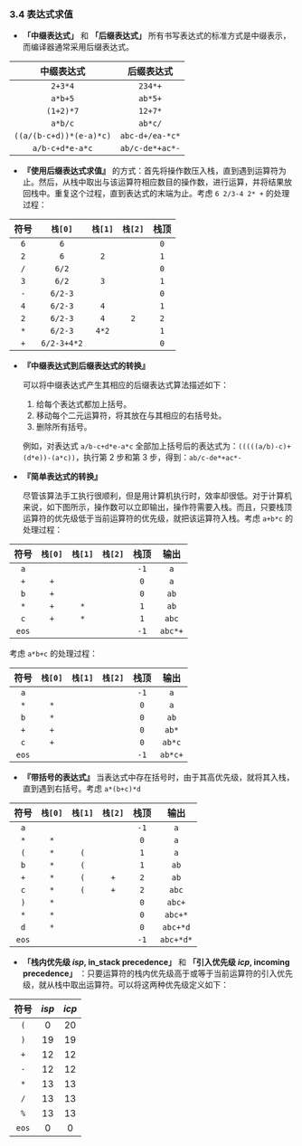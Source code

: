 ### 3.4 表达式求值

- **「中缀表达式」** 和 **「后缀表达式」** 所有书写表达式的标准方式是中缀表示，而编译器通常采用后缀表达式。

中缀表达式 | 后缀表达式
:-: | :-: 
`2+3*4` | `234*+`
`a*b+5` | `ab*5+`
`(1+2)*7` | `12+7*`
`a*b/c` | `ab*c/`
`((a/(b-c+d))*(e-a)*c)` | `abc-d+/ea-*c*`
`a/b-c+d*e-a*c` | `ab/c-de*+ac*-`

- **『使用后缀表达式求值』** 的方式：首先将操作数压入栈，直到遇到运算符为止。然后，从栈中取出与该运算符相应数目的操作数，进行运算，并将结果放回栈中。重复这个过程，直到表达式的末端为止。考虑 `6 2/3-4 2* +` 的处理过程：

符号 | `栈[0]` | `栈[1]` | `栈[2]` | 栈顶
:-: | :-: | :-: | :-: | :-:
`6` | `6` | | | `0`
`2` | `6` | `2` | | `1`
`/` | `6/2` | | | `0`
`3` | `6/2` | `3` | | `1`
`-` | `6/2-3` | | | `0`
`4` | `6/2-3` | `4` | | `1`
`2` | `6/2-3` | `4` | `2` | `2`
`*` | `6/2-3` | `4*2` | | `1`
`+` | `6/2-3+4*2` | | | `0`

- **『中缀表达式到后缀表达式的转换』** 
  
  可以将中缀表达式产生其相应的后缀表达式算法描述如下：
  
  1. 给每个表达式都加上括号。
  2. 移动每个二元运算符，将其放在与其相应的右括号处。
  3. 删除所有括号。
  
  例如，对表达式 `a/b-c+d*e-a*c` 全部加上括号后的表达式为：`(((((a/b)-c)+(d*e))-(a*c))`，执行第 2 步和第 3 步，得到：`ab/c-de*+ac*-`

- **『简单表达式的转换』**
  
  尽管该算法手工执行很顺利，但是用计算机执行时，效率却很低。对于计算机来说，如下图所示，操作数可以立即输出，操作符需要入栈。而且，只要栈顶运算符的优先级低于当前运算符的优先级，就把该运算符入栈。考虑 `a+b*c` 的处理过程：

符号 | `栈[0]` | `栈[1]` | `栈[2]` | 栈顶 | 输出
:-: | :-: | :-: | :-: | :-: | :-:
`a` | | | | `-1` | `a`
`+` | `+` | | | `0` | `a`
`b` | `+` | | | `0` | `ab`
`*` | `+` | `*` | | `1` | `ab`
`c` | `+` | `*` | | `1` | `abc`
`eos` | | | | `-1` | `abc*+`

考虑 `a*b+c` 的处理过程：

符号 | `栈[0]` | `栈[1]` | `栈[2]` | 栈顶 | 输出
:-: | :-: | :-: | :-: | :-: | :-:
`a` | | | | `-1` | `a`
`*` | `*` | | | `0` | `a`
`b` | `*` | | | `0` | `ab`
`+` | `+` | | | `0` | `ab*`
`c` | `+` | | | `0` | `ab*c`
`eos` | | | | `-1` | `ab*c+`

- **『带括号的表达式』** 当表达式中存在括号时，由于其高优先级，就将其入栈，直到遇到右括号。考虑 `a*(b+c)*d`

符号 | `栈[0]` | `栈[1]` | `栈[2]` | 栈顶 | 输出
:-: | :-: | :-: | :-: | :-: | :-:
`a` | | | | `-1` | `a`
`*` | `*` | | | `0` | `a`
`(` | `*` | `(` | | `1` | `a`
`b` | `*` | `(` | | `1` | `ab`
`+` | `*` | `(` | `+` | `2` | `ab`
`c` | `*` | `(` | `+` | `2` | `abc`
`)` | `*` | | | `0` | `abc+`
`*` | `*` | | | `0` | `abc+*`
`d` | `*` | | | `0` | `abc+*d`
`eos` | | | | `-1` | `abc+*d*`

- **「栈内优先级 *isp*, in_stack precedence」** 和 **「引入优先级 *icp*, incoming precedence」** ：只要运算符的栈内优先级高于或等于当前运算符的引入优先级，就从栈中取出运算符。可以将这两种优先级定义如下：

符号 | *isp* | *icp*
:-: | :-: | :-:
`(` | 0 | 20
`)` | 19 | 19
`+` | 12 | 12
`-` | 12 | 12
`*` | 13 | 13
`/` | 13 | 13
`%` | 13 | 13
`eos` | 0 | 0


